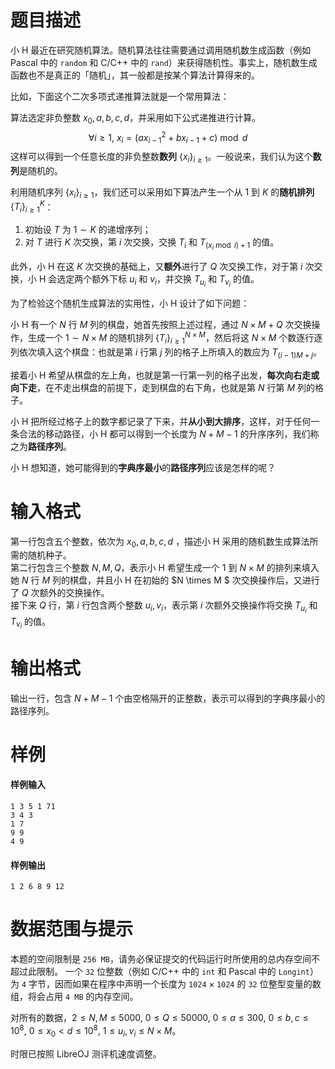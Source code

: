 
# 题目描述

小 H 最近在研究随机算法。随机算法往往需要通过调用随机数生成函数（例如 Pascal 中的 $\texttt{random}$ 和 C/C++ 中的 $\texttt{rand}$）来获得随机性。事实上，随机数生成函数也不是真正的「随机」，其一般都是按某个算法计算得来的。

比如，下面这个二次多项式递推算法就是一个常用算法：

算法选定非负整数 $x_0,a,b,c,d$，并采用如下公式递推进行计算。
$$\forall i \geq 1,\ x_i=(ax_{i-1}^2+bx_{i-1}+c)\bmod d$$
这样可以得到一个任意长度的非负整数**数列** $\{x_i\}_{i \geq 1}$。一般说来，我们认为这个**数列**是随机的。

利用随机序列 $\{x_i\}_{i \geq 1}$，我们还可以采用如下算法产生一个从 $1$ 到 $K$ 的**随机排列** $\{T_i\}^K_{i \geq 1}$：
1. 初始设 $T$ 为 $1 \sim K$ 的递增序列；
2. 对 $T$ 进行 $K$ 次交换，第 $i$ 次交换，交换 $T_i$ 和 $T_{(x_i \bmod i)+1}$ 的值。

此外，小 H 在这 $K$ 次交换的基础上，又**额外**进行了 $Q$ 次交换工作，对于第 $i$ 次交换，小 H 会选定两个额外下标 $u_i$ 和 $v_i$，并交换 $T_{u_i}$ 和 $T_{v_i}$ 的值。

为了检验这个随机生成算法的实用性，小 H 设计了如下问题：  

小 H 有一个 $N$ 行 $M$ 列的棋盘，她首先按照上述过程，通过 $N\times M+Q$ 次交换操作，生成一个 $1 \sim N \times M$ 的随机排列  $\{T_i\}^{N \times M}_{i \geq 1}$，然后将这 $N \times M$ 个数逐行逐列依次填入这个棋盘：也就是第 $i$ 行第 $j$ 列的格子上所填入的数应为 $T_{(i-1)M+j}$。

接着小 H 希望从棋盘的左上角，也就是第一行第一列的格子出发，**每次向右走或向下走**，在不走出棋盘的前提下，走到棋盘的右下角，也就是第 $N$ 行第 $M$ 列的格子。

小 H 把所经过格子上的数字都记录了下来，并**从小到大排序**，这样，对于任何一条合法的移动路径，小 H 都可以得到一个长度为 $N+M-1$ 的升序序列，我们称之为**路径序列**。

小 H 想知道，她可能得到的**字典序最小**的**路径序列**应该是怎样的呢？

# 输入格式

第一行包含五个整数，依次为 $x_0,a,b,c,d$ ，描述小 H 采用的随机数生成算法所需的随机种子。  
第二行包含三个整数 $N,M,Q$，表示小 H 希望生成一个 $1$ 到 $N \times M$ 的排列来填入她 $N$ 行 $M$ 列的棋盘，并且小 H 在初始的 $N \times M $ 次交换操作后，又进行了 $Q$ 次额外的交换操作。  
接下来 $Q$ 行，第 $i$ 行包含两个整数 $u_i,v_i$，表示第 $i$ 次额外交换操作将交换 $T_{u_i}$ 和 $T_{v_i}$ 的值。

# 输出格式

输出一行，包含 $N+M-1$ 个由空格隔开的正整数，表示可以得到的字典序最小的路径序列。

# 样例

#### 样例输入
```plain
1 3 5 1 71 
3 4 3 
1 7 
9 9 
4 9
```

#### 样例输出
```plain
1 2 6 8 9 12
```

# 数据范围与提示

本题的空间限制是 $\texttt{256 MB}$，请务必保证提交的代码运行时所使用的总内存空间不超过此限制。
一个 $\texttt{32}$ 位整数（例如 C/C++ 中的 $\texttt{int}$ 和 Pascal 中的 $\texttt{Longint}$）为 $\texttt{4}$ 字节，因而如果在程序中声明一个长度为 $\texttt{1024} \times \texttt{1024}$ 的 $\texttt{32}$ 位整型变量的数组，将会占用 $\texttt{4 MB}$ 的内存空间。

对所有的数据，$2 \leq N,M \leq 5000,\ 0 \leq Q \leq 50000,\ 0 \leq a \leq 300,\ 0 \leq b,c \leq 10^8,\ 0 \leq x_0<d \leq 10^8,\ 1 \leq u_i,v_i \leq N \times M$。

时限已按照 LibreOJ 测评机速度调整。

